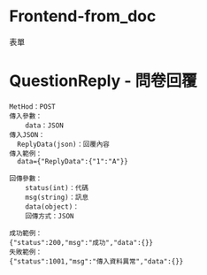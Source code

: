 # Frontend-from_doc
表單

# QuestionReply - 問卷回覆
```
MetHod：POST
傳入參數：
	data：JSON
傳入JSON：
  ReplyData(json)：回覆內容
傳入範例：
  data={"ReplyData":{"1":"A"}}
```

```
回傳參數：
	status(int)：代碼
	msg(string)：訊息
	data(object)：
	回傳方式：JSON
```

```
成功範例：
{"status":200,"msg":"成功","data":{}}
失敗範例：
{"status":1001,"msg":"傳入資料異常","data":{}}
```

